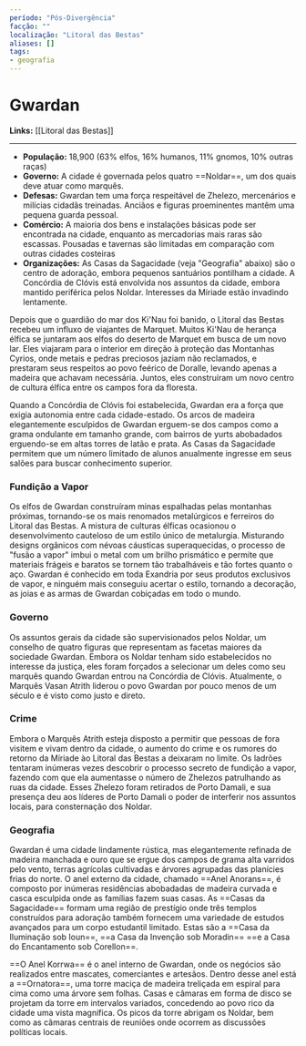 ```yaml
---
período: "Pós-Divergência"
facção: ""
localização: "Litoral das Bestas"
aliases: []
tags:
- geografia
---
```


# **Gwardan**

**Links:** [[Litoral das Bestas]]

---
- **População:** 18,900 (63% elfos, 16% humanos, 11% gnomos, 10% outras raças)
- **Governo:** A cidade é governada pelos quatro ==Noldar==, um dos quais deve atuar como marquês.
- **Defesas:** Gwardan tem uma força respeitável de Zhelezo, mercenários e milícias cidadãs treinadas. Anciãos e figuras proeminentes mantêm uma pequena guarda pessoal.
- **Comércio:** A maioria dos bens e instalações básicas pode ser encontrada na cidade, enquanto as mercadorias mais raras são escassas. Pousadas e tavernas são limitadas em comparação com outras cidades costeiras
- **Organizações:** As Casas da Sagacidade (veja "Geografia" abaixo) são o centro de adoração, embora pequenos santuários pontilham a cidade. A Concórdia de Clóvis está envolvida nos assuntos da cidade, embora mantido periférica pelos Noldar. Interesses da Míriade estão invadindo lentamente.

Depois que o guardião do mar dos Ki'Nau foi banido, o Litoral das Bestas recebeu um influxo de viajantes de Marquet. Muitos Ki'Nau de herança élfica se juntaram aos elfos do deserto de Marquet em busca de um novo lar. Eles viajaram para o interior em direção à proteção das Montanhas Cyrios, onde metais e pedras preciosos jaziam não reclamados, e prestaram seus respeitos ao povo feérico de Doralle, levando apenas a madeira que achavam necessária. Juntos, eles construíram um novo centro de cultura élfica entre os campos fora da floresta.

Quando a Concórdia de Clóvis foi estabelecida, Gwardan era a força que exigia autonomia entre cada cidade-estado. Os arcos de madeira elegantemente esculpidos de Gwardan erguem-se dos campos como a grama ondulante em tamanho grande, com bairros de yurts abobadados erguendo-se em altas torres de latão e prata. As Casas da Sagacidade permitem que um número limitado de alunos anualmente ingresse em seus salões para buscar conhecimento superior.

### **Fundição a Vapor**
Os elfos de Gwardan construíram minas espalhadas pelas montanhas próximas, tornando-se os mais renomados metalúrgicos e ferreiros do Litoral das Bestas. A mistura de culturas élficas ocasionou o desenvolvimento cauteloso de um estilo único de metalurgia. Misturando designs orgânicos com névoas cáusticas superaquecidas, o processo de "fusão a vapor" imbui o metal com um brilho prismático e permite que materiais frágeis e baratos se tornem tão trabalháveis e tão fortes quanto o aço. Gwardan é conhecido em toda Exandria por seus produtos exclusivos de vapor, e ninguém mais conseguiu acertar o estilo, tornando a decoração, as joias e as armas de Gwardan cobiçadas em todo o mundo.

### **Governo**
Os assuntos gerais da cidade são supervisionados pelos Noldar, um conselho de quatro figuras que representam as facetas maiores da sociedade Gwardan. Embora os Noldar tenham sido estabelecidos no interesse da justiça, eles foram forçados a selecionar um deles como seu marquês quando Gwardan entrou na Concórdia de Clóvis. Atualmente, o Marquês Vasan Atrith liderou o povo Gwardan por pouco menos de um século e é visto como justo e direto.

### **Crime**
Embora o Marquês Atrith esteja disposto a permitir que pessoas de fora visitem e vivam dentro da cidade, o aumento do crime e os rumores do retorno da Míriade ào Litoral das Bestas a deixaram no limite. Os ladrões tentaram inúmeras vezes descobrir o processo secreto de fundição a vapor, fazendo com que ela aumentasse o número de Zhelezos patrulhando as ruas da cidade. Esses Zhelezo foram retirados de Porto Damali, e sua presença deu aos líderes de Porto Damali o poder de interferir nos assuntos locais, para consternação dos Noldar.

### **Geografia**
Gwardan é uma cidade lindamente rústica, mas elegantemente refinada de madeira manchada e ouro que se ergue dos campos de grama alta varridos pelo vento, terras agrícolas cultivadas e árvores agrupadas das planícies frias do norte. O anel externo da cidade, chamado ==Anel Anorans==, é composto por inúmeras residências abobadadas de madeira curvada e casca esculpida onde as famílias fazem suas casas. As ==Casas da Sagacidade== formam uma região de prestígio onde três templos construídos para adoração também fornecem uma variedade de estudos avançados para um corpo estudantil limitado. Estas são a ==Casa da Iluminação sob Ioun==, ==a Casa da Invenção sob Moradin== ==e a Casa do Encantamento sob Corellon==.

==O Anel Korrwa== é o anel interno de Gwardan, onde os negócios são realizados entre mascates, comerciantes e artesãos. Dentro desse anel está a ==Ornatora==, uma torre maciça de madeira treliçada em espiral para cima como uma árvore sem folhas. Casas e câmaras em forma de disco se projetam da torre em intervalos variados, concedendo ao povo rico da cidade uma vista magnífica. Os picos da torre abrigam os Noldar, bem como as câmaras centrais de reuniões onde ocorrem as discussões políticas locais.
